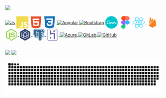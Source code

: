 <div>
  <a href="https://github.com/lizianegarcia">
  <img height="180em" src="https://github-readme-stats.vercel.app/api?username=lizianegarcia&show_icons=true&theme=blueberry&include_all_commits=true&count_private=true"/>
<!--   <img height="180em" src="https://github-readme-stats.vercel.app/api/top-langs/?username=lizianegarcia&layout=compact&langs_count=7&theme=blueberry"/> -->
</div>
  
  <div style="display: inline_block"><br>
    
             
  <img align="center" alt="Js" height="40" width="40" src="https://cdn.jsdelivr.net/gh/devicons/devicon/icons/handlebars/handlebars-original.svg">
  <img align="center" alt="Js" height="40" width="40" src="https://raw.githubusercontent.com/devicons/devicon/master/icons/javascript/javascript-plain.svg">
  <img align="center" alt="HTML" height="40" width="40" src="https://raw.githubusercontent.com/devicons/devicon/master/icons/html5/html5-plain.svg">
  <img align="center" alt="CSS" height="40" width="40" src="https://raw.githubusercontent.com/devicons/devicon/master/icons/css3/css3-plain.svg">
  <img align="center" alt="Angular" height="40" width="40" src="https://cdn.jsdelivr.net/gh/devicons/devicon/icons/angularjs/angularjs-plain.svg">
  <img align="center" alt="Bootstrap" height="40" width="40" src="https://cdn.jsdelivr.net/gh/devicons/devicon/icons/bootstrap/bootstrap-plain.svg">
  <img align="center" alt="Canva" height="40" width="40" src="https://raw.githubusercontent.com/devicons/devicon/master/icons/canva/canva-original.svg">
  <img align="center" alt="Figma" height="40" width="40" src="https://raw.githubusercontent.com/devicons/devicon/master/icons/figma/figma-original.svg">
  <img align="center" alt="React" height="40" width="40" src="https://raw.githubusercontent.com/devicons/devicon/master/icons/react/react-original.svg">
  <img align="center" alt="Firebase" height="40" width="40" src="https://raw.githubusercontent.com/devicons/devicon/master/icons/firebase/firebase-plain.svg">
  <img align="center" alt="Node" height="40" width="40" src="https://raw.githubusercontent.com/devicons/devicon/master/icons/nodejs/nodejs-original.svg">
  <img align="center" alt="Sequelize" height="40" width="40" src="https://raw.githubusercontent.com/devicons/devicon/master/icons/sequelize/sequelize-plain.svg">
  <img align="center" alt="PostgreSQL" height="40" width="40" src="https://raw.githubusercontent.com/devicons/devicon/master/icons/postgresql/postgresql-plain.svg">
  <img align="center" alt="Heroku" height="40" width="40" src="https://raw.githubusercontent.com/devicons/devicon/master/icons/heroku/heroku-original.svg">
  <img align="center" alt="Azure" height="40" width="40" src="https://cdn.jsdelivr.net/gh/devicons/devicon/icons/azure/azure-original.svg">
  <img align="center" alt="GitLab" height="40" width="40" src="https://cdn.jsdelivr.net/gh/devicons/devicon/icons/gitlab/gitlab-original.svg">
  <img align="center" alt="GitHub" height="40" width="40" src="https://cdn.jsdelivr.net/gh/devicons/devicon/icons/github/github-original.svg">
  
  
   
    
  
    
</div>
  
  ##
  
  <div> 
  <a href = "mailto:lizianegarciaa@gmail.com"><img src="https://img.shields.io/badge/-Gmail-%23333?style=for-the-badge&logo=gmail&logoColor=white" target="_blank"></a>
  <a href="https://www.linkedin.com/in/lizianegarciadarosa/" target="_blank"><img src="https://img.shields.io/badge/-LinkedIn-%230077B5?style=for-the-badge&logo=linkedin&logoColor=white" target="_blank"></a> 
 
![Snake animation](https://github.com/lizianegarcia/lizianegarcia/blob/output/github-contribution-grid-snake.svg)
 
</div>
